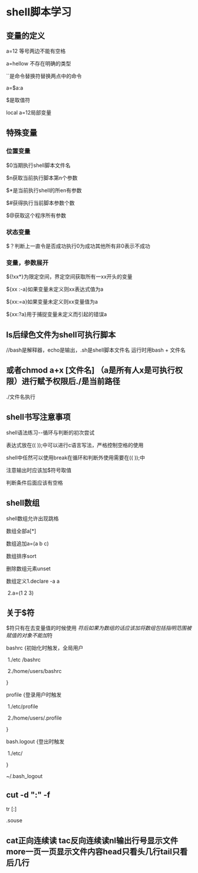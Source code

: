 # shell脚本学习

## 变量的定义

a=12 等号两边不能有空格

a=hellow 不存在明确的类型

``是命令替换符替换两点中的命令

a=$a:a     

$是取值符

local a=12局部变量

## 特殊变量

### 位置变量

$0当期执行shell脚本文件名

$n获取当前执行脚本第n个参数

$*是当前执行shell的所en有参数

$#获得执行当前脚本参数个数

$@获取这个程序所有参数

### 状态变量

$？判断上一直令是否成功执行0为成功其他所有非0表示不成功

### 变量，参数展开

${!xx*}为限定空间，界定空间获取所有一xx开头的变量

${xx :-a}如果变量未定义则xx表达式值为a

${xx:=a}如果变量未定义则xx变量值为a

${xx:?a}用于捕捉变量未定义而引起的错误a

## ls后绿色文件为shell可执行脚本

//bash是解释器，echo是输出，.sh是shell脚本文件名 运行时用bash + 文件名

## 或者chmod a+x [文件名] （a是所有人x是可执行权限）进行赋予权限后./是当前路径

./文件名执行

## shell书写注意事项

shell语法练习--循环与判断的初次尝试

表达式放在((  ));中可以进行c语言写法，严格控制空格的使用

shell中任然可以使用break在循环和判断外使用需要在((  ));中

注意输出时应该加$符号取值

判断条件后面应该有空格

## shell数组

shell数组允许出现跳格

数组全部a[*]

数组追加a=(a b c)

数组排序sort

删除数组元素unset

数组定义1.declare -a a

​		2.a=(1 2 3)

## 关于$符

$符只有在去变量值的时候使用
$符后如果为数组的话应该加{}将数组包括指明范围
被赋值的对象不能加$符

bashrc {初始化时触发，全局用户

​	1./etc /bashrc

​	2./home/users/bashrc

}

profile {登录用户时触发

​	1./etc/profile

​	2./home/users/.profile

}

bash.logout {登出时触发

​	1./etc/

}

~/.bash_logout

## cut -d ":" -f

tr [:]      

.souse

## cat正向连续读 tac反向连续读nl输出行号显示文件more一页一页显示文件内容head只看头几行tail只看后几行